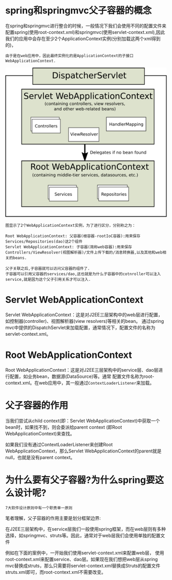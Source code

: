 # spring和springmvc父子容器的概念

在spring和springmvc进行整合的时候，一般情况下我们会使用不同的配置文件来配置spring(使用root-context.xml)和springmvc(使用servlet-context.xml),因此我们的应用中会存在至少2个ApplicationContext实例(分别加载这两个xml得到的)，

    由于是在web应用中，因此最终实例化的是ApplicationContext的子接口WebApplicationContext.

![](../pics/spring-springmvc.png)

    图显示了2个WebApplicationContext实例，为了进行区分，分别称之为：
    
    Root WebApplicationContext: 父容器(根容器-rootIoC容器):用来保存Services/Repositories(dao)这2个组件
    Servlet WebApplicationContext: 子容器(简称web容器):用来保存Controllers/ViewResolver(视图解析器)/文件上传下载的/消息转换器,以及其他和web相关的beans.

    父子关联之后,子容器就可以访问父容器的组件了.
    子容器可以引用父容器的services/dao,这也就是为什么子容器中的cotnroller可以注入service,就是因为这个父子引用关系才可以注入.

# Servlet WebApplicationContext

Servlet WebApplicationContext：这是对J2EE三层架构中的web层进行配置，
如控制器(controller)、视图解析器(view resolvers)等相关的bean。
通过spring mvc中提供的DispatchServlet来加载配置，通常情况下，配置文件的名称为servlet-context.xml。

# Root WebApplicationContext

Root WebApplicationContext：这是对J2EE三层架构中的service层、dao层进行配置，如业务bean，数据源(DataSource)等。通常
配置文件名称为root-context.xml。在web应用中，其一般通过`ContextLoaderListener`来加载。

# 父子容器的作用

当我们尝试从child context(即：Servlet WebApplicationContext)中获取一个bean时，如果找不到，则会委派给parent context (即Root WebApplicationContext)来查找。

如果我们没有通过ContextLoaderListener来创建Root WebApplicationContext，那么Servlet WebApplicationContext的parent就是null，也就是没有parent context。

# 为什么要有父子容器?为什么spring要这么设计呢?

    7大软件设计原则中有一个职责单一原则
    
笔者理解，父子容器的作用主要是划分框架边界:

在J2EE三层架构中，在service层我们一般使用spring框架，而在web层则有多种选择，如springmvc、struts等。因此，通常对于web层我们会使用单独的配置文件

例如在下面的案例中，一开始我们使用servlet-context.xml来配置web层，
使用root-context.xml来配置service、dao层。如果现在我们想把web层从spring mvc替换成struts，那么只需要将servlet-context.xml替换成Struts的配置文件struts.xml即可，而root-context.xml不需要改变。

